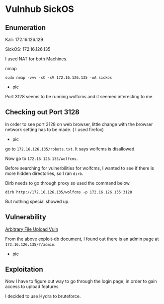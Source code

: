 # Vulnhub SickOS 

## Enumeration

Kali: 172.16.126.129

SickOS: 172.16.126.135

I used NAT for both Machines. 

nmap

`sudo nmap -vvv -sC -sV 172.16.126.135 -oA sickos`

* pic

Port 3128 seems to be running wolfcms and it seemed interesting to me.

## Checking out Port 3128

In order to see port 3128 on web browser, little change with the browser network setting has to be made. ( I used firefox)

* pic

go to `172.16.126.135/robots.txt`. It says wolfcms is disallowed.

Now go to `172.16.126.135/wolfcms`.

Before searching for vulnerbilities for wolfcms, I wanted to see if there is more hidden directories, so I ran `dirb`.

Dirb needs to go through proxy so used the command below.

`dirb http://172.16.126.135/wolfcms -p 172.16.126.135:3128`

But nothing special showed up. 

## Vulnerability

[Arbitrary File Upload Vuln](https://www.exploit-db.com/exploits/38000)

From the above exploit-db document, I found out there is an admin page at `172.16.126.135/?/admin`.

* pic

## Exploitation

Now I have to figure out way to go through the login page, in order to gain access to upload features. 

I decided to use Hydra to bruteforce. 
